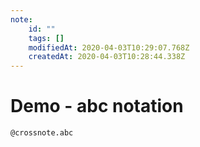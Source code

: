 ```yaml
---
note:
    id: ""
    tags: []
    modifiedAt: 2020-04-03T10:29:07.768Z
    createdAt: 2020-04-03T10:28:44.338Z
---
```

# Demo - abc notation

`@crossnote.abc`  
